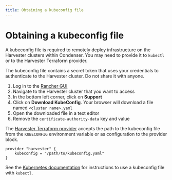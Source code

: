 ```yaml
---
title: Obtaining a kubeconfig file
---
```


# Obtaining a kubeconfig file

A kubeconfig file is required to remotely deploy infrastructure on the Harvester
clusters within Condenser. You may need to provide it to `kubectl` or to the Harvester
Terraform provider.

The kubeconfig file contains a secret token that uses your credentials to authenticate
to the Harvester cluster. Do not share it with anyone.

1. Log in to the [Rancher GUI](https://rancher.condenser.arc.ucl.ac.uk/)
2. Navigate to the Harvester cluster that you want to access
3. In the bottom left corner, click on **Support**
4. Click on **Download KubeConfig**. Your browser will download a file named
   `<cluster name>.yaml`
5. Open the downloaded file in a text editor
6. Remove the `certificate-authority-data` key and value

The [Harvester Terraform provider](https://registry.terraform.io/providers/harvester/harvester/latest/docs#schema)
accepts the path to the kubeconfig file from the `KUBECONFIG` environment variable
or as configuration to the provider block.

``` hcl
provider "harvester" {
    kubeconfig = "/path/to/kubeconfig.yaml"
}
```

See the [Kubernetes documentation](https://kubernetes.io/docs/concepts/configuration/organize-cluster-access-kubeconfig/)
for instructions to use a kubeconfig file with `kubectl`.
